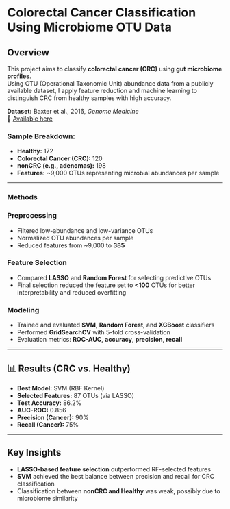 # Colorectal Cancer Classification Using Microbiome OTU Data

##  Overview  
This project aims to classify **colorectal cancer (CRC)** using **gut microbiome profiles**.  
Using OTU (Operational Taxonomic Unit) abundance data from a publicly available dataset, I apply feature reduction and machine learning to distinguish CRC from healthy samples with high accuracy.

**Dataset:** Baxter et al., 2016, *Genome Medicine*  
🔗 [Available here](https://genomemedicine.biomedcentral.com/articles/10.1186/s13073-016-0290-3)


### Sample Breakdown:
- **Healthy:** 172  
- **Colorectal Cancer (CRC):** 120  
- **nonCRC (e.g., adenomas):** 198  
- **Features:** ~9,000 OTUs representing microbial abundances per sample

---

###  Methods

### **Preprocessing**
- Filtered low-abundance and low-variance OTUs  
- Normalized OTU abundances per sample  
- Reduced features from ~9,000 to **385**

### **Feature Selection**
- Compared **LASSO** and **Random Forest** for selecting predictive OTUs
-  Final selection reduced the feature set to **<100** OTUs for better interpretability and reduced overfitting

### **Modeling**
- Trained and evaluated **SVM**, **Random Forest**, and **XGBoost** classifiers  
- Performed **GridSearchCV** with 5-fold cross-validation  
- Evaluation metrics: **ROC-AUC**, **accuracy**, **precision**, **recall**

---

## 📊 Results (CRC vs. Healthy)

- **Best Model:** SVM (RBF Kernel)  
- **Selected Features:** 87 OTUs (via LASSO)  
- **Test Accuracy:** 86.2%  
- **AUC-ROC:** 0.856  
- **Precision (Cancer):** 90%  
- **Recall (Cancer):** 75%

---

##  Key Insights
- **LASSO-based feature selection** outperformed RF-selected features  
- **SVM** achieved the best balance between precision and recall for CRC classification  
- Classification between **nonCRC and Healthy** was weak, possibly due to microbiome similarity

